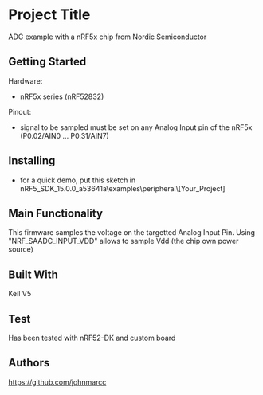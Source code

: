 # Project Title

ADC example with a nRF5x chip from Nordic Semiconductor

## Getting Started

Hardware: 

- nRF5x series (nRF52832)

Pinout: 

- signal to be sampled must be set on any Analog Input pin of the nRF5x (P0.02/AIN0 ... P0.31/AIN7)


## Installing
- for a quick demo, put this sketch in nRF5_SDK_15.0.0_a53641a\examples\peripheral\\[Your_Project]

## Main Functionality

This firmware samples the voltage on the targetted Analog Input Pin. Using "NRF_SAADC_INPUT_VDD" allows to sample Vdd (the chip own power source)

## Built With

Keil V5

## Test
Has been tested with nRF52-DK and custom board 

## Authors

https://github.com/johnmarcc



